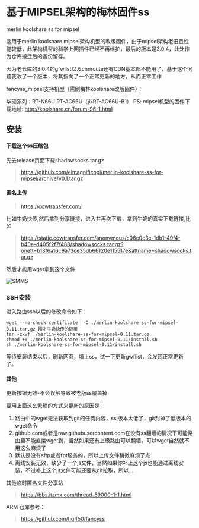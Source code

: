 # 基于MIPSEL架构的梅林固件ss

merlin koolshare ss for mipsel

适用于merlin koolshare mipsel架构机型的改版固件，由于mipsel架构老旧且性能较低，此架构机型的科学上网插件已经不再维护，最后的版本是3.0.4，此处作为仓库搬迁后的备份留存。

因为老仓库的3.0.4的gfwlist以及chnroute还有CDN基本都不能用了，基于这个问题我改了一个版本，将其指向了一个正常更新的地方，从而正常工作

fancyss_mipsel支持机型（需刷梅林koolshare改版固件）：

华硕系列：RT-N66U RT-AC66U（非RT-AC66U-B1）
PS: mipsel机型的固件下载地址: http://koolshare.cn/forum-96-1.html

## 安装

#### 下载这个ss压缩包

先去release页面下载shadowsocks.tar.gz 

> https://github.com/elmagnificogi/merlin-koolshare-ss-for-mipsel/archive/v0.1.tar.gz

#### 匿名上传

> https://cowtransfer.com/

比如牛奶快传,然后拿到分享链接，进入并再次下载，拿到牛奶的真实下载链接,比如

> https://static.cowtransfer.com/anonymous/c06c0c3c-1db1-49f4-b40e-d405f2f7f488/shadowsocks.tar.gz?onett=b13f6a16c9a73ce35db66120e115517e&attname=shadowsocks.tar.gz 

然后才能用wget拿到这个文件

![SMMS](https://i.loli.net/2020/05/01/qfCJIBn2Nx1zFi7.png)



### SSH安装

进入路由ssh以后的修改命令如下：

```
wget --no-check-certificate  -O ./merlin-koolshare-ss-for-mipsel-0.11.tar.gz 刚才牛奶快传的链接
tar -zxvf ./merlin-koolshare-ss-for-mipsel-0.11.tar.gz
chmod +x ./merlin-koolshare-ss-for-mipsel-0.11/install.sh
sh ./merlin-koolshare-ss-for-mipsel-0.11/install.sh
```

等待安装结束以后，刷新网页，填上ss，试一下更新gwflist，会发现正常更新了。



#### 其他

更新按钮无效-不会误触导致被老版ss覆盖掉



要用上面这么繁琐的方式来更新的原因是：

1. 路由中的wget无法获取到git的任何内容，ssl版本太低了，git封掉了低版本的wget命令
2. github.com或者是raw.githubusercontent.com在没有ss翻墙的情况下可能路由里不能直接wget到，当然如果还有上级路由可以翻墙，可以wget自然就不用这么麻烦了
3. 默认是没有sftp或者fpt服务的，所以上传文件稍微麻烦了点
4. 离线安装无效，缺少了一个js文件，当然如果你补上这个js也能通过离线安装，不过补上这个js文件可能还要从git拉取，所以...



其他临时匿名文件分享站

> https://bbs.itzmx.com/thread-59000-1-1.html



ARM 仓库参考：
> https://github.com/hq450/fancyss
